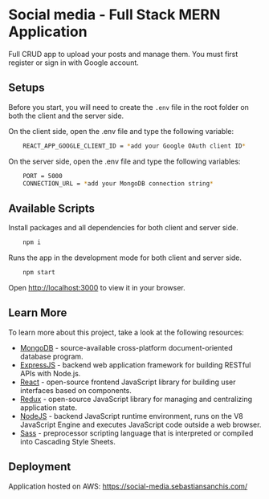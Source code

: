 # Social media - Full Stack MERN Application

Full CRUD app to upload your posts and manage them. You must first register or sign in with Google account.

## Setups

Before you start, you will need to create the <code>.env</code> file in the root folder on both the client and the server side.

On the client side, open the .env file and type the following variable:

```bash
    REACT_APP_GOOGLE_CLIENT_ID = *add your Google OAuth client ID*
```

On the server side, open the .env file and type the following variables:

```bash
    PORT = 5000
    CONNECTION_URL = *add your MongoDB connection string*
```

## Available Scripts

Install packages and all dependencies for both client and server side.

```bash
    npm i
```

Runs the app in the development mode for both client and server side.

```bash
    npm start
```

Open [http://localhost:3000](http://localhost:3000) to view it in your browser.

## Learn More

To learn more about this project, take a look at the following resources:

- [MongoDB](https://www.mongodb.com/) - source-available cross-platform document-oriented database program.
- [ExpressJS](https://expressjs.com/) - backend web application framework for building RESTful APIs with Node.js.
- [React](https://reactjs.org/) - open-source frontend JavaScript library for building user interfaces based on components.
- [Redux](https://redux.js.org/) - open-source JavaScript library for managing and centralizing application state.
- [NodeJS](https://nodejs.org/en/) - backend JavaScript runtime environment, runs on the V8 JavaScript Engine and executes JavaScript code outside a web browser.
- [Sass](https://sass-lang.com/) - preprocessor scripting language that is interpreted or compiled into Cascading Style Sheets.

## Deployment

Application hosted on AWS: https://social-media.sebastiansanchis.com/

